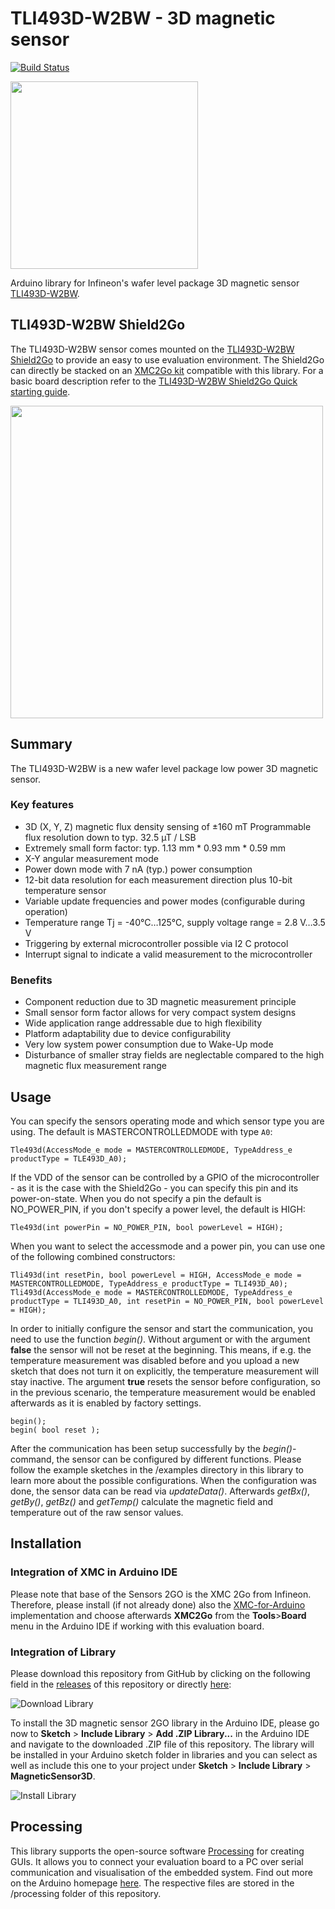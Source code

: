 # TLI493D-W2BW - 3D magnetic sensor

[![Build Status](https://travis-ci.com/Infineon/TLI493D-W2BW.svg?branch=master)](https://travis-ci.com/Infineon/TLI493D-W2BW)

<img src="https://github.com/Infineon/Assets/blob/master/Pictures/TLI493D-W2BW_sensor.jpg" height="300">

Arduino library for Infineon's wafer level package 3D magnetic sensor [TLI493D-W2BW](https://www.infineon.com/cms/en/product/sensor/magnetic-sensors/magnetic-position-sensors/3d-magnetics/tli493d-w2bw-a0/).

## TLI493D-W2BW Shield2Go 
The TLI493D-W2BW sensor comes mounted on the [TLI493D-W2BW Shield2Go](https://www.infineon.com/cms/en/product/evaluation-boards/s2go_3d_tli493dw2bw-a0/) to provide an easy to use evaluation environment. The Shield2Go can directly be stacked on an [XMC2Go kit](https://www.infineon.com/cms/de/product/evaluation-boards/kit_xmc_2go_xmc1100_v1/) compatible with this library. For a basic board description refer to the [TLI493D-W2BW Shield2Go Quick starting guide](https://www.infineon.com/dgdl/Infineon-TLI493D-W2BW_Shield2Go-GettingStarted-v01_00-EN.pdf?fileId=5546d462737c45b9017395f019797123).

<img src=https://github.com/Infineon/Assets/blob/master/Pictures/TLI493D-W2BW_pinout.png height=500>

## Summary
The TLI493D-W2BW is a new wafer level package low power 3D magnetic sensor. 

### Key features
- 3D (X, Y, Z) magnetic flux density sensing of ±160 mT
Programmable flux resolution down to typ. 32.5 µT / LSB
- Extremely small form factor: typ. 1.13 mm * 0.93 mm * 0.59 mm
- X-Y angular measurement mode
- Power down mode with 7 nA (typ.) power consumption
- 12-bit data resolution for each measurement direction plus 10-bit temperature sensor
- Variable update frequencies and power modes (configurable during operation)
- Temperature range Tj = -40°C…125°C, supply voltage range = 2.8 V…3.5 V
- Triggering by external microcontroller possible via I2 C protocol
- Interrupt signal to indicate a valid measurement to the microcontroller

### Benefits
- Component reduction due to 3D magnetic measurement principle
- Small sensor form factor allows for very compact system designs
- Wide application range addressable due to high flexibility
- Platform adaptability due to device configurability
- Very low system power consumption due to Wake-Up mode
- Disturbance of smaller stray fields are neglectable compared to the high magnetic flux measurement range

## Usage
You can specify the sensors operating mode and which sensor type you are using. The default is MASTERCONTROLLEDMODE with type `A0`:
```
Tle493d(AccessMode_e mode = MASTERCONTROLLEDMODE, TypeAddress_e productType = TLE493D_A0);
```
If the VDD of the sensor can be controlled by a GPIO of the microcontroller - as it is the case with the Shield2Go - you can specify this pin and its power-on-state. When you do not specify a pin the default is NO_POWER_PIN, if you don't specify a power level, the default is HIGH:
```
Tle493d(int powerPin = NO_POWER_PIN, bool powerLevel = HIGH);
```
When you want to select the accessmode and a power pin, you can use one of the following combined constructors:
```
Tli493d(int resetPin, bool powerLevel = HIGH, AccessMode_e mode = MASTERCONTROLLEDMODE, TypeAddress_e productType = TLI493D_A0);
Tli493d(AccessMode_e mode = MASTERCONTROLLEDMODE, TypeAddress_e productType = TLI493D_A0, int resetPin = NO_POWER_PIN, bool powerLevel = HIGH);
```

In order to initially configure the sensor and start the communication, you need to use the function _begin()_. Without argument or with the argument **false** the sensor will not be reset at the beginning. This means, if e.g. the temperature measurement was disabled before and you upload a new sketch that does not turn it on explicitly, the temperature measurement will stay inactive. The argument **true** resets the sensor before configuration, so in the previous scenario, the temperature measurement would be enabled afterwards as it is enabled by factory settings.
```
begin();
begin( bool reset );
```
After the communication has been setup successfully by the _begin()_-command, the sensor can be configured by different functions. Please follow the example sketches in the /examples directory in this library to learn more about the possible configurations.
When the configuration was done, the sensor data can be read via _updateData()_.
Afterwards _getBx()_, _getBy()_, _getBz()_ and _getTemp()_ calculate the magnetic field and temperature out of the raw sensor values.

## Installation
### Integration of XMC in Arduino IDE
Please note that base of the Sensors 2GO is the XMC 2Go from Infineon. Therefore, please install (if not already done) also the [XMC-for-Arduino](https://github.com/Infineon/XMC-for-Arduino) implementation and choose afterwards **XMC2Go** from the **Tools**>**Board** menu in the Arduino IDE if working with this evaluation board.

### Integration of Library
Please download this repository from GitHub by clicking on the following field in the [releases](https://github.com/Infineon/TLE493D-W2B6-3DMagnetic-Sensor/releases) of this repository or directly [here](https://github.com/Infineon/TLE493D-W2B6-3DMagnetic-Sensor/releases/download/V1.0.1/TLE493D-W2B6-3DMagnetic-Sensor.zip):

![Download Library](https://raw.githubusercontent.com/infineon/assets/master/Pictures/DL_TLE493D_W2B6_Rel.PNG)

To install the 3D magnetic sensor 2GO library in the Arduino IDE, please go now to **Sketch** > **Include Library** > **Add .ZIP Library...** in the Arduino IDE and navigate to the downloaded .ZIP file of this repository. The library will be installed in your Arduino sketch folder in libraries and you can select as well as include this one to your project under **Sketch** > **Include Library** > **MagneticSensor3D**.

![Install Library](https://raw.githubusercontent.com/infineon/assets/master/Pictures/Library_Install_ZIP.png)

## Processing
This library supports the open-source software [Processing](https://processing.org/) for creating GUIs. It allows you to connect your evaluation board to a PC over serial communication and visualisation of the embedded system. Find out more on the Arduino homepage [here](http://playground.arduino.cc/Interfacing/Processing). The respective files are stored in the /processing folder of this repository.
